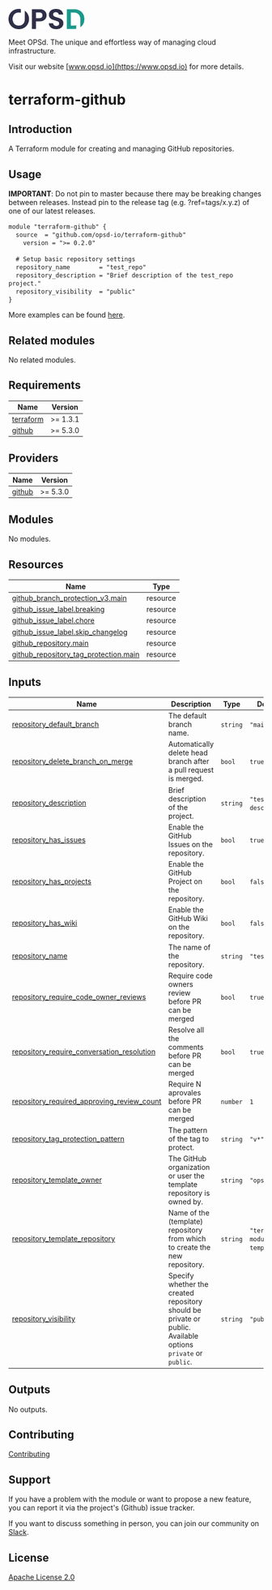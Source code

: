 <a href="https://www.opsd.io" target="_blank"><img alt="OPSd" src=".github/img/OPSD_logo.svg" width="150px"></a>

Meet OPSd. The unique and effortless way of managing cloud infrastructure.

Visit our website [www.opsd.io](https://www.opsd.io) for more details.

# terraform-github

## Introduction

A Terraform module for creating and managing GitHub repositories.

## Usage

**IMPORTANT**: Do not pin to master because there may be breaking changes between releases. Instead pin to the release tag (e.g. ?ref=tags/x.y.z) of one of our latest releases.

```
module "terraform-github" {
  source  = "github.com/opsd-io/terraform-github"
	version = ">= 0.2.0"

  # Setup basic repository settings
  repository_name        = "test_repo"
  repository_description = "Brief description of the test_repo project."
  repository_visibility  = "public"
}
```

More examples can be found [here](examples).

## Related modules

No related modules.

<!-- BEGIN_TF_DOCS -->
## Requirements

| Name | Version |
|------|---------|
| <a name="requirement_terraform"></a> [terraform](#requirement\_terraform) | >= 1.3.1 |
| <a name="requirement_github"></a> [github](#requirement\_github) | >= 5.3.0 |

## Providers

| Name | Version |
|------|---------|
| <a name="provider_github"></a> [github](#provider\_github) | >= 5.3.0 |

## Modules

No modules.

## Resources

| Name | Type |
|------|------|
| [github_branch_protection_v3.main](https://registry.terraform.io/providers/integrations/github/latest/docs/resources/branch_protection_v3) | resource |
| [github_issue_label.breaking](https://registry.terraform.io/providers/integrations/github/latest/docs/resources/issue_label) | resource |
| [github_issue_label.chore](https://registry.terraform.io/providers/integrations/github/latest/docs/resources/issue_label) | resource |
| [github_issue_label.skip_changelog](https://registry.terraform.io/providers/integrations/github/latest/docs/resources/issue_label) | resource |
| [github_repository.main](https://registry.terraform.io/providers/integrations/github/latest/docs/resources/repository) | resource |
| [github_repository_tag_protection.main](https://registry.terraform.io/providers/integrations/github/latest/docs/resources/repository_tag_protection) | resource |

## Inputs

| Name | Description | Type | Default | Required |
|------|-------------|------|---------|:--------:|
| <a name="input_repository_default_branch"></a> [repository\_default\_branch](#input\_repository\_default\_branch) | The default branch name. | `string` | `"main"` | no |
| <a name="input_repository_delete_branch_on_merge"></a> [repository\_delete\_branch\_on\_merge](#input\_repository\_delete\_branch\_on\_merge) | Automatically delete head branch after a pull request is merged. | `bool` | `true` | no |
| <a name="input_repository_description"></a> [repository\_description](#input\_repository\_description) | Brief description of the project. | `string` | `"test_repo desc"` | no |
| <a name="input_repository_has_issues"></a> [repository\_has\_issues](#input\_repository\_has\_issues) | Enable the GitHub Issues on the repository. | `bool` | `true` | no |
| <a name="input_repository_has_projects"></a> [repository\_has\_projects](#input\_repository\_has\_projects) | Enable the GitHub Project on the repository. | `bool` | `false` | no |
| <a name="input_repository_has_wiki"></a> [repository\_has\_wiki](#input\_repository\_has\_wiki) | Enable the GitHub Wiki on the repository. | `bool` | `false` | no |
| <a name="input_repository_name"></a> [repository\_name](#input\_repository\_name) | The name of the repository. | `string` | `"test_repo"` | no |
| <a name="input_repository_require_code_owner_reviews"></a> [repository\_require\_code\_owner\_reviews](#input\_repository\_require\_code\_owner\_reviews) | Require code owners review before PR can be merged | `bool` | `true` | no |
| <a name="input_repository_require_conversation_resolution"></a> [repository\_require\_conversation\_resolution](#input\_repository\_require\_conversation\_resolution) | Resolve all the comments before PR can be merged | `bool` | `true` | no |
| <a name="input_repository_required_approving_review_count"></a> [repository\_required\_approving\_review\_count](#input\_repository\_required\_approving\_review\_count) | Require N aprovales before PR can be merged | `number` | `1` | no |
| <a name="input_repository_tag_protection_pattern"></a> [repository\_tag\_protection\_pattern](#input\_repository\_tag\_protection\_pattern) | The pattern of the tag to protect. | `string` | `"v*"` | no |
| <a name="input_repository_template_owner"></a> [repository\_template\_owner](#input\_repository\_template\_owner) | The GitHub organization or user the template repository is owned by. | `string` | `"opsd-io"` | no |
| <a name="input_repository_template_repository"></a> [repository\_template\_repository](#input\_repository\_template\_repository) | Name of the (template) repository from which to create the new repository. | `string` | `"terraform-module-template"` | no |
| <a name="input_repository_visibility"></a> [repository\_visibility](#input\_repository\_visibility) | Specify whether the created repository should be private or public. Available options `private` or `public`. | `string` | `"public"` | no |

## Outputs

No outputs.
<!-- END_TF_DOCS -->

## Contributing

[Contributing](CONTRIBUTING.md)

## Support

If you have a problem with the module or want to propose a new feature, you can report it via the project's (Github) issue tracker.

If you want to discuss something in person, you can join our community on [Slack](https://join.slack.com/t/opsd-community/signup).

## License

[Apache License 2.0](LICENSE)

